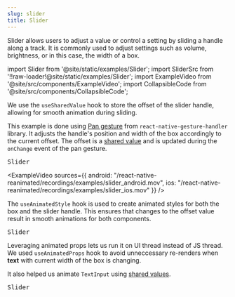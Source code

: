 ```yaml
---
slug: slider
title: Slider
---
```


Slider allows users to adjust a value or control a setting by sliding a handle along a track. It is commonly used to adjust settings such as volume, brightness, or in this case, the width of a box.

import Slider from '@site/static/examples/Slider';
import SliderSrc from '!!raw-loader!@site/static/examples/Slider';
import ExampleVideo from '@site/src/components/ExampleVideo';
import CollapsibleCode from '@site/src/components/CollapsibleCode';

<InteractiveExample src={SliderSrc} component={Slider} />

We use the `useSharedValue` hook to store the offset of the slider handle, allowing for smooth animation during sliding.

<CollapsibleCode src={SliderSrc} showLines={[18,18]}/>

This example is done using [Pan gesture](https://docs.swmansion.com/react-native-gesture-handler/docs/gestures/pan-gesture) from `react-native-gesture-handler` library. It adjusts the handle's position and width of the box accordingly to the current offset. The offset is a [shared value](/docs/fundamentals/glossary#shared-value) and is updated during the `onChange` event of the pan gesture.

<samp id="Slider">Slider</samp>

<CollapsibleCode src={SliderSrc} showLines={[28,41]}/>

<ExampleVideo
sources={{
    android: "/react-native-reanimated/recordings/examples/slider_android.mov",
    ios: "/react-native-reanimated/recordings/examples/slider_ios.mov"
  }}
/>

The `useAnimatedStyle` hook is used to create animated styles for both the box and the slider handle. This ensures that changes to the offset value result in smooth animations for both components.

<samp id="Slider">Slider</samp>

<CollapsibleCode src={SliderSrc} showLines={[40,50]}/>

Leveraging animated props lets us run it on UI thread instead of JS thread.
We used `useAnimatedProps` hook to avoid unneccessary re-renders when **text** with current width of the box is changing.

It also helped us animate `TextInput` using [shared values](fundamentals/glossary#shared-value).

<samp id="Slider">Slider</samp>

<CollapsibleCode src={SliderSrc} showLines={[53,59]}/>
